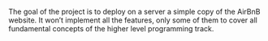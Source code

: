 The goal of the project is to deploy on a server a simple copy of the AirBnB website. It won’t implement all the features, only some of them to cover all fundamental concepts of the higher level programming track.
